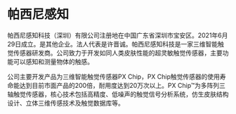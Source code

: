# 

# 帕西尼感知

帕西尼感知科技（深圳）有限公司注册地在中国广东省深圳市宝安区。2021年6月29日成立。是其他企业。法人代表是许晋诚。帕西尼感知科技是一家三维智能触觉传感器研发商。公司致力于开发如同人类皮肤性能的超灵敏触觉传感器，主要功能可以感知和测量物体的触感。

公司主要开发产品为三维智能触觉传感器PX Chip，PX Chip触觉传感器的使用寿命能达到目前市面产品的200倍，耐用度达到20万次以上。PX Chip™为多阵列三轴触觉传感器，核心技术包括高精度、低噪声的触觉信号分析系统，仿生皮肤结构设计、立体三维传感技术及触觉数据库等。

